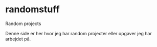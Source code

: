 # randomstuff
Random projects

Denne side er her hvor jeg har random projecter eller opgaver jeg har arbejdet på.
